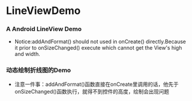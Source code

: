 # LineViewDemo
### A Android LineView Demo
- Notice:addAndFormat() should not used in onCreate() directly.Because it prior to onSizeChanged() execute which cannot get the View's high and width.

### 动态绘制折线图的Demo

- 注意一件事：addAndFormat()函数直接在onCreate里调用的话，他先于onSizeChanged()函数执行，就得不到控件的高度，绘制会出现问题
